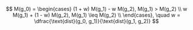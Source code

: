 $$
M(g_0) = \begin{cases}
(1 + w) M(g_1) - w M(g_2), M(g_1) > M(g_2) \\
w M(g_1) + (1 - w) M(g_2), M(g_1) \leq M(g_2) \\
\end{cases}, \quad w = \dfrac{\text{dist}(g_0, g_1)}{\text{dist}(g_1, g_2)}
$$